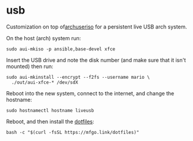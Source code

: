 # usb

Customization on top of[archuseriso](https://github.com/laurent85v/archuseriso)
for a persistent live USB arch system.

On the host (arch) system run:

```shell
sudo aui-mkiso -p ansible,base-devel xfce
```

Insert the USB drive and note the disk number (and make sure that it isn't
mounted) then run:

```shell
sudo aui-mkinstall --encrypt --f2fs --username mario \
  ./out/aui-xfce-* /dev/sdX
```

Reboot into the new system, connect to the internet, and change the hostname:

```shell
sudo hostnamectl hostname liveusb
```

Reboot, and then install the [dotfiles](https://github.com/mfinelli/dotfiles):

```shell
bash -c "$(curl -fsSL https://mfgo.link/dotfiles)"
```
